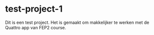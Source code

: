 # test-project-1

Dit is een test project. Het is gemaakt om makkelijker te werken met de Quattro app van FEP2 course. 